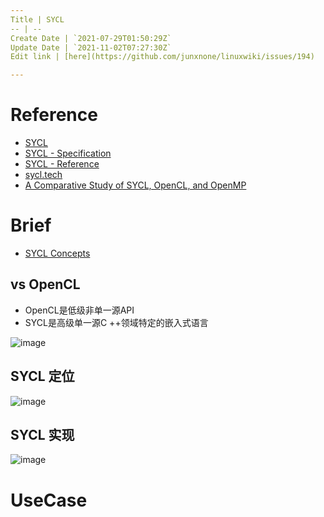 ```yaml
---
Title | SYCL
-- | --
Create Date | `2021-07-29T01:50:29Z`
Update Date | `2021-11-02T07:27:30Z`
Edit link | [here](https://github.com/junxnone/linuxwiki/issues/194)

---
```

# Reference
- [SYCL](https://www.khronos.org/sycl/)
- [SYCL - Specification](https://www.khronos.org/registry/SYCL/specs/sycl-2020/html/sycl-2020.html#introduction)
- [SYCL - Reference](https://sycl.readthedocs.io/en/latest/)
- [sycl.tech](https://sycl.tech/learn/)
- [A Comparative Study of SYCL, OpenCL, and OpenMP](https://www.researchgate.net/publication/312964923_A_Comparative_Study_of_SYCL_OpenCL_and_OpenMP)

# Brief
- [SYCL Concepts](/SYCL_Concepts)

## vs OpenCL
- OpenCL是低级非单一源API
- SYCL是高级单一源C ++领域特定的嵌入式语言

![image](https://user-images.githubusercontent.com/2216970/127421283-39437ea0-bc47-4736-8f23-4fde10aa56ec.png)

## SYCL 定位
![image](https://user-images.githubusercontent.com/2216970/127418990-8e05f4ee-c310-4648-b4e6-f7a3cc83fae1.png)

## SYCL 实现
![image](https://user-images.githubusercontent.com/2216970/127419004-037235d4-8a43-47b6-bf3f-73a1d81fea30.png)

# UseCase

